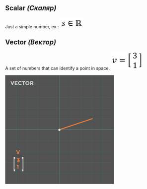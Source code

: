 
## Scalar _(Скаляр)_
Just a simple number, ex.: 
![Formula](/Formulas/f1.png)


## Vector _(Вектор)_
A set of numbers that can identify a point in space. 
![Formula](/Formulas/f2.png)   
  
![Vector](/Images/vector.png)


